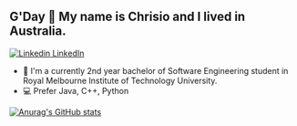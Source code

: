 ## G'Day 👋 My name is Chrisio and I lived in Australia. <br/>
[![Linkedin](https://i.stack.imgur.com/gVE0j.png) LinkedIn](https://www.linkedin.com/in/weixi-guan-705a48208/)

- :ledger: I'm a currently 2nd year bachelor of Software Engineering student in Royal Melbourne Institute of Technology University.
- :computer: Prefer Java, C++, Python

[![Anurag's GitHub stats](https://github-readme-stats.vercel.app/api?username=ChrisioGwaan&show_icons=true&title_color=7cfc8f)](https://github.com/anuraghazra/github-readme-stats)

<!--
Here are some ideas to get you started:

- 🔭 I’m currently working on ...
- 🌱 I’m currently learning ...
- 👯 I’m looking to collaborate on ...
- 🤔 I’m looking for help with ...
- 💬 Ask me about ...
- 📫 How to reach me: ...
- 😄 Pronouns: ...
- ⚡ Fun fact: ...
-->
